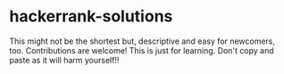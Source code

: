 
# hackerrank-solutions
This might not be the shortest but, descriptive and easy for newcomers, too.
Contributions are welcome!
This is just for learning. Don't copy and paste as it will harm yourself!!
